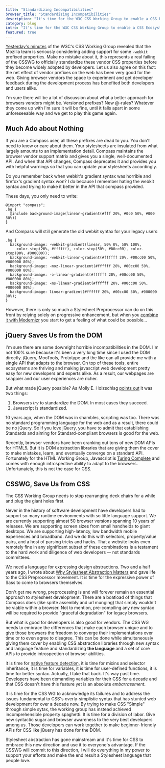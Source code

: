 ```yaml
---
title: "Standardizing Incompatibilities"
browser_title: "Standardizing Incompatibilities"
description: "It's time for the W3C CSS Working Group to enable a CSS Ecosystem"
category: blog
intro: "It's time for the W3C CSS Working Group to enable a CSS Ecosystem"
featured: true
---
```


[Yesterday's minutes][minutes] of the W3C's CSS Working Group revealed that the
Mozilla team is seriously considering adding support for some `-webkit`
prefixed properties. Make no mistake about it, this represents a real failing
of the CSSWG to officially standardize these vendor CSS properties before they
become widely adopted by developers.  Let us also agree on this fact: the net
effect of vendor prefixes on the web has been very good for the web. Giving
browser vendors the space to experiment and get developer feedback during the
development process has benefited both developers and users alike.

I'm sure there will be a lot of discussion about what a better approach for
browsers vendors might be. Versioned prefixes? New @-rules? Whatever they come
up with I'm sure it will be fine, until it falls apart in some unforeseeable
way and we get to play this game again.

## Much Ado about Nothing

If you are a Compass user, all these prefixes are dead to you. You don't need
to know or care about them.  Your stylesheets are insulated from what largely
amounts to an implementation detail. Compass maintains the browser vendor
support matrix and gives you a single, well-documented API. And when that API
changes, Compass deprecates it and provides you with helpful warnings so that
you can update your stylesheets accordingly.

Do you remember back when webkit's gradient syntax was horrible and firefox's
gradient syntax won? I do because I remember hating the webkit syntax and
trying to make it better in the API that compass provided.

These days, you only need to write:

    @import "compass";
    .bg {
      @include background-image(linear-gradient(#fff 20%, #0c0 50%, #000 80%))
    }

And Compass will still generate the old webkit syntax for your legacy users:

    .bg {
      background-image: -webkit-gradient(linear, 50% 0%, 50% 100%,
         color-stop(20%, #ffffff), color-stop(50%, #00cc00), color-stop(80%, #000000));
      background-image: -webkit-linear-gradient(#ffffff 20%, #00cc00 50%, #000000 80%);
      background-image: -moz-linear-gradient(#ffffff 20%, #00cc00 50%, #000000 80%);
      background-image: -o-linear-gradient(#ffffff 20%, #00cc00 50%, #000000 80%);
      background-image: -ms-linear-gradient(#ffffff 20%, #00cc00 50%, #000000 80%);
      background-image: linear-gradient(#ffffff 20%, #00cc00 50%, #000000 80%);
    }

However, there is only so much a Stylesheet Preprocessor can do on this front
by relying solely on progressive enhancement, but when you [combine it with
Modernizr][modernizr] you start to get a feeling of what could be possible...

## jQuery Saves Us from the DOM

I'm sure there are some downright horrible incompatibilities in the DOM. I'm
not 100% sure because it's been a very long time since I used the DOM directly.
jQuery, MooTools, Prototype and the like can all provide me with a single API
that adapts to the browser. On top of these tools, entire ecosystems are
thriving and making javascript web development pretty easy for new developers
and experts alike. As a result, our webpages are snappier and our user
experiences are richer.

But what made jQuery possible? As Molly E. Holzschlag [points out][mollysquote]
it was two things:

1. Browsers *try* to standardize the DOM. In most cases they succeed.
2. Javascript is standardized.

10 years ago, when the DOM was in shambles, scripting was too. There was no
standard programming language for the web and as a result, there could be no
jQuery. So if you love jQuery, you have to admit that establishing Standards
and aiming for Standard-compliant browsers is good for the web.

Recently, browser vendors have been cranking out tons of new DOM APIs for
HTML5. But it is DOM abstraction libraries that are giving them the cover to
make mistakes, learn, and eventually converge on a standard API. Fortunately
for the HTML Working Group, Javascript is [Turing
Complete][turing] and comes with
enough introspective ability to adapt to the browsers. Unfortunately, this is
not the case for CSS.

## CSSWG, Save Us from CSS

The CSS Working Group needs to stop rearranging deck chairs for a while and
plug the giant holes first.

Never in the history of software development have developers had to support so
many runtime environments with so little language support. We are currently
supporting almost 50 browser versions spanning 10 years of releases. We are
supporting screen sizes from small handhelds to giant desktops. We are
supporting high-latency, low bandwidth mobile experiences and broadband. And we
do this with selectors, property/value pairs, and a host of parsing tricks and
hacks. That a website looks even remotely fine in any significant subset of
these combinations is a testament to the hard work and diligence of web
developers -- not standards committees.

We need a language for expressing design abstractions. Two and a half years
ago, I wrote about [Why Stylesheet Abstraction Matters][whyabstraction] and
gave life to the CSS Preprocessor movement. It is time for the expressive power
of Sass to come to browsers themselves.

Don't get me wrong, preprocessing is and will forever remain an essential
approach to stylesheet development. There are a boatload of things that Compass
does (like sprite assembly and url munging) that simply wouldn't be viable
within a browser.  Not to mention, pre-compiling any new syntax will be
required to provide "graceful degradation" for legacy browsers.

But what is good for developers is also good for vendors. The CSS WG needs to
embrace the differences that make each browser unique and to give those
browsers the freedom to converge their implementations over time or to even
agree to disagree. This can be done while simultaneously giving them cover by
enabling CSS abstraction libraries through new syntax and language feature and
standardizing **the language** and a set of core APIs to provide introspection
of browser abilities.

It is time for [native feature detection][at-supports],
it is time for mixins and selector inheritance, it is time for variables, it is
time for user-defined functions, it is time for better syntax. Actually, I take
that back. It's way past time. Developers have been demanding variables for
their CSS for a decade and that CSS doesn't have this feature yet is an
absolute _embarrassment_.

It is time for the CSS WG to acknowledge its failures and to address the issues
fundamental to CSS's overly-simplistic syntax that has stunted web development
for over a decade now. By trying to make CSS "Simple" through simple sytax, the
working group has instead achieved incomprehensible property spaghetti. It is
time for a division of labor. Give new syntactic sugar and browser awareness
to the very best developers among us. Those developers can work together to
make beginner-friendly APIs for CSS like jQuery has done for the DOM.

Stylesheet abstraction has gone mainstream and it's time for CSS to embrace this
new direction and use it to everyone's advantage. If the CSSWG will commit
to this direction, I will do everything in my power to support your efforts and
make the end result a Stylesheet language that people love.

[turing]: http://en.wikipedia.org/wiki/Turing_completeness
[whyabstraction]: http://chriseppstein.github.com/blog/2009/09/20/why-stylesheet-abstraction-matters/
[at-supports]: http://dev.w3.org/csswg/css3-conditional/#at-supports
[mollysquote]: http://en.wikipedia.org/wiki/Turing_completeness
[minutes]: http://lists.w3.org/Archives/Public/www-style/2012Feb/0313.html
[modernizr]: http://roytomeij.com/2011/modernizr-the-sass-parent-reference.html

